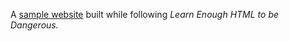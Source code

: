 A [sample website](https://BenCreating/github.io/sample_website/) built while following *Learn Enough HTML to be Dangerous.*